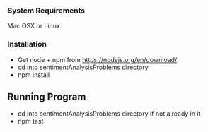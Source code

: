 ### System Requirements
Mac OSX or Linux

### Installation
- Get node + npm from https://nodejs.org/en/download/
- cd into sentimentAnalysisProblems directory
- npm install

## Running Program
- cd into sentimentAnalysisProblems directory if not already in it
- npm test
